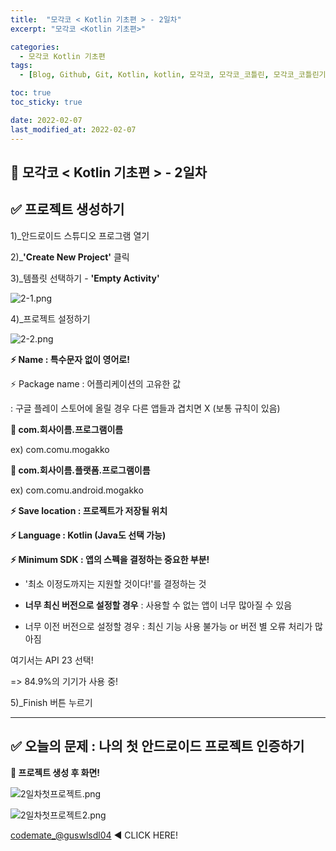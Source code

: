 ```yaml
---
title:  "모각코 < Kotlin 기초편 > - 2일차"
excerpt: "모각코 <Kotlin 기초편>"

categories:
  - 모각코 Kotlin 기초편
tags:
  - [Blog, Github, Git, Kotlin, kotlin, 모각코, 모각코_코틀린, 모각코_코틀린기초편, 코뮤니티, 대외활동, 코틀린설치, Kotlin설치]

toc: true
toc_sticky: true

date: 2022-02-07
last_modified_at: 2022-02-07
---
```


## 🌈 모각코 < Kotlin 기초편 > - 2일차

## **✅ 프로젝트 생성하기**

1)_안드로이드 스튜디오 프로그램 열기

2)_**'Create New Project'** 클릭

3)_템플릿 선택하기 - **'Empty Activity'**

![2-1.png](https://s3.ap-northeast-2.amazonaws.com/images.codemate.kr/images/guswlsdl04/post/1644227852470/2-1.png)



4)_프로젝트 설정하기

![2-2.png](https://s3.ap-northeast-2.amazonaws.com/images.codemate.kr/images/guswlsdl04/post/1644227900863/2-2.png)



**⚡ Name : 특수문자 없이 영어로!**





⚡ Package name : 어플리케이션의 고유한 값

: 구글 플레이 스토어에 올릴 경우 다른 앱들과 겹치면 X (보통 규칙이 있음)



**👀 com.회사이름.프로그램이름** 

ex) com.comu.mogakko

**👀 com.회사이름.플랫폼.프로그램이름**

ex) com.comu.android.mogakko





**⚡ Save location : 프로젝트가 저장될 위치**





**⚡ Language : Kotlin (Java도 선택 가능)**





**⚡ Minimum SDK : 앱의 스펙을 결정하는 중요한 부분!**

- '최소 이정도까지는 지원할 것이다!'를 결정하는 것

- **너무 최신 버전으로 설정할 경우** : 사용할 수 없는 앱이 너무 많아질 수 있음

- 너무 이전 버전으로 설정할 경우 : 최신 기능 사용 불가능 or 버전 별 오류 처리가 많아짐

  



여기서는 API 23 선택! 

=> 84.9%의 기기가 사용 중!



5)_Finish 버튼 누르기

---

## **✅ 오늘의 문제 : 나의 첫 안드로이드 프로젝트 인증하기**

**👀 프로젝트 생성 후 화면!**

![2일차첫프로젝트.png](https://s3.ap-northeast-2.amazonaws.com/images.codemate.kr/images/guswlsdl04/post/1644228400086/2%EC%9D%BC%EC%B0%A8%EC%B2%AB%ED%94%84%EB%A1%9C%EC%A0%9D%ED%8A%B8.png)



![2일차첫프로젝트2.png](https://s3.ap-northeast-2.amazonaws.com/images.codemate.kr/images/guswlsdl04/post/1644228405404/2%EC%9D%BC%EC%B0%A8%EC%B2%AB%ED%94%84%EB%A1%9C%EC%A0%9D%ED%8A%B82.png)



[codemate_@guswlsdl04](https://codemate.kr/@guswlsdl04/%EB%AA%A8%EA%B0%81%EC%BD%94-%EC%BD%94%ED%8B%80%EB%A6%B0-%EA%B8%B0%EC%B4%88%ED%8E%B8-2%EC%9D%BC%EC%B0%A8) ◀ CLICK HERE!

